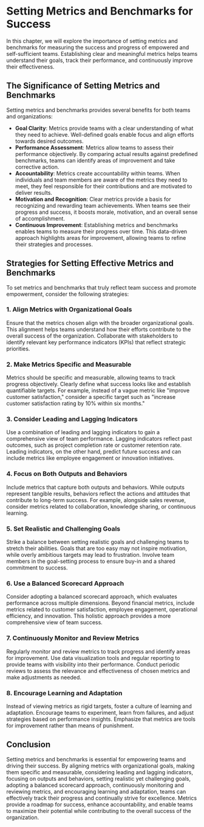 Setting Metrics and Benchmarks for Success
=====================================================

In this chapter, we will explore the importance of setting metrics and benchmarks for measuring the success and progress of empowered and self-sufficient teams. Establishing clear and meaningful metrics helps teams understand their goals, track their performance, and continuously improve their effectiveness.

The Significance of Setting Metrics and Benchmarks
--------------------------------------------------

Setting metrics and benchmarks provides several benefits for both teams and organizations:

* **Goal Clarity**: Metrics provide teams with a clear understanding of what they need to achieve. Well-defined goals enable focus and align efforts towards desired outcomes.
* **Performance Assessment**: Metrics allow teams to assess their performance objectively. By comparing actual results against predefined benchmarks, teams can identify areas of improvement and take corrective action.
* **Accountability**: Metrics create accountability within teams. When individuals and team members are aware of the metrics they need to meet, they feel responsible for their contributions and are motivated to deliver results.
* **Motivation and Recognition**: Clear metrics provide a basis for recognizing and rewarding team achievements. When teams see their progress and success, it boosts morale, motivation, and an overall sense of accomplishment.
* **Continuous Improvement**: Establishing metrics and benchmarks enables teams to measure their progress over time. This data-driven approach highlights areas for improvement, allowing teams to refine their strategies and processes.

Strategies for Setting Effective Metrics and Benchmarks
-------------------------------------------------------

To set metrics and benchmarks that truly reflect team success and promote empowerment, consider the following strategies:

### 1. Align Metrics with Organizational Goals

Ensure that the metrics chosen align with the broader organizational goals. This alignment helps teams understand how their efforts contribute to the overall success of the organization. Collaborate with stakeholders to identify relevant key performance indicators (KPIs) that reflect strategic priorities.

### 2. Make Metrics Specific and Measurable

Metrics should be specific and measurable, allowing teams to track progress objectively. Clearly define what success looks like and establish quantifiable targets. For example, instead of a vague metric like "improve customer satisfaction," consider a specific target such as "increase customer satisfaction rating by 10% within six months."

### 3. Consider Leading and Lagging Indicators

Use a combination of leading and lagging indicators to gain a comprehensive view of team performance. Lagging indicators reflect past outcomes, such as project completion rate or customer retention rate. Leading indicators, on the other hand, predict future success and can include metrics like employee engagement or innovation initiatives.

### 4. Focus on Both Outputs and Behaviors

Include metrics that capture both outputs and behaviors. While outputs represent tangible results, behaviors reflect the actions and attitudes that contribute to long-term success. For example, alongside sales revenue, consider metrics related to collaboration, knowledge sharing, or continuous learning.

### 5. Set Realistic and Challenging Goals

Strike a balance between setting realistic goals and challenging teams to stretch their abilities. Goals that are too easy may not inspire motivation, while overly ambitious targets may lead to frustration. Involve team members in the goal-setting process to ensure buy-in and a shared commitment to success.

### 6. Use a Balanced Scorecard Approach

Consider adopting a balanced scorecard approach, which evaluates performance across multiple dimensions. Beyond financial metrics, include metrics related to customer satisfaction, employee engagement, operational efficiency, and innovation. This holistic approach provides a more comprehensive view of team success.

### 7. Continuously Monitor and Review Metrics

Regularly monitor and review metrics to track progress and identify areas for improvement. Use data visualization tools and regular reporting to provide teams with visibility into their performance. Conduct periodic reviews to assess the relevance and effectiveness of chosen metrics and make adjustments as needed.

### 8. Encourage Learning and Adaptation

Instead of viewing metrics as rigid targets, foster a culture of learning and adaptation. Encourage teams to experiment, learn from failures, and adjust strategies based on performance insights. Emphasize that metrics are tools for improvement rather than means of punishment.

Conclusion
----------

Setting metrics and benchmarks is essential for empowering teams and driving their success. By aligning metrics with organizational goals, making them specific and measurable, considering leading and lagging indicators, focusing on outputs and behaviors, setting realistic yet challenging goals, adopting a balanced scorecard approach, continuously monitoring and reviewing metrics, and encouraging learning and adaptation, teams can effectively track their progress and continually strive for excellence. Metrics provide a roadmap for success, enhance accountability, and enable teams to maximize their potential while contributing to the overall success of the organization.
